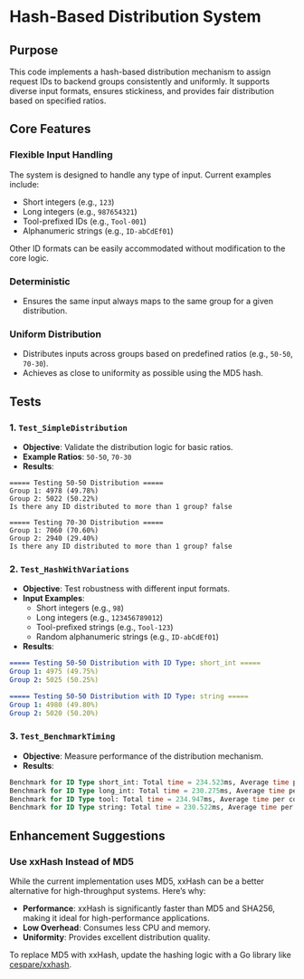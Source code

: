 # Hash-Based Distribution System

## Purpose
This code implements a hash-based distribution mechanism to assign request IDs to backend groups consistently and uniformly. It supports diverse input formats, ensures stickiness, and provides fair distribution based on specified ratios.

## Core Features

### Flexible Input Handling
The system is designed to handle any type of input. Current examples include:
- Short integers (e.g., `123`)
- Long integers (e.g., `987654321`)
- Tool-prefixed IDs (e.g., `Tool-001`)
- Alphanumeric strings (e.g., `ID-abCdEf01`)

Other ID formats can be easily accommodated without modification to the core logic.

### Deterministic
- Ensures the same input always maps to the same group for a given distribution.

### Uniform Distribution
- Distributes inputs across groups based on predefined ratios (e.g., `50-50`, `70-30`).
- Achieves as close to uniformity as possible using the MD5 hash.

## Tests

### 1. `Test_SimpleDistribution`
- **Objective**: Validate the distribution logic for basic ratios.
- **Example Ratios**: `50-50`, `70-30`
- **Results**:

```
===== Testing 50-50 Distribution =====
Group 1: 4978 (49.78%)
Group 2: 5022 (50.22%)
Is there any ID distributed to more than 1 group? false

===== Testing 70-30 Distribution =====
Group 1: 7060 (70.60%)
Group 2: 2940 (29.40%)
Is there any ID distributed to more than 1 group? false
```



### 2. `Test_HashWithVariations`
- **Objective**: Test robustness with different input formats.
- **Input Examples**:
  - Short integers (e.g., `98`)
  - Long integers (e.g., `123456789012`)
  - Tool-prefixed strings (e.g., `Tool-123`)
  - Random alphanumeric strings (e.g., `ID-abCdEf01`)
- **Results**:

```yaml
===== Testing 50-50 Distribution with ID Type: short_int =====
Group 1: 4975 (49.75%)
Group 2: 5025 (50.25%)
```

```yaml
===== Testing 50-50 Distribution with ID Type: string =====
Group 1: 4980 (49.80%)
Group 2: 5020 (50.20%)
```

### 3. `Test_BenchmarkTiming`
- **Objective**: Measure performance of the distribution mechanism.
- **Results**:

```sql
Benchmark for ID Type short_int: Total time = 234.523ms, Average time per computation = 234ns
Benchmark for ID Type long_int: Total time = 230.275ms, Average time per computation = 230ns
Benchmark for ID Type tool: Total time = 234.947ms, Average time per computation = 234ns
Benchmark for ID Type string: Total time = 230.522ms, Average time per computation = 230ns
```


## Enhancement Suggestions

### Use xxHash Instead of MD5
While the current implementation uses MD5, xxHash can be a better alternative for high-throughput systems. Here’s why:
- **Performance**: xxHash is significantly faster than MD5 and SHA256, making it ideal for high-performance applications.
- **Low Overhead**: Consumes less CPU and memory.
- **Uniformity**: Provides excellent distribution quality.

To replace MD5 with xxHash, update the hashing logic with a Go library like [cespare/xxhash](https://github.com/cespare/xxhash).

